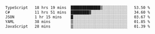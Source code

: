 <!--START_SECTION:waka-->

```txt
TypeScript   18 hrs 19 mins  █████████████▒░░░░░░░░░░░   53.50 %
C#           11 hrs 51 mins  ████████▓░░░░░░░░░░░░░░░░   34.60 %
JSON         1 hr 15 mins    █░░░░░░░░░░░░░░░░░░░░░░░░   03.67 %
YAML         38 mins         ▒░░░░░░░░░░░░░░░░░░░░░░░░   01.85 %
JavaScript   28 mins         ▒░░░░░░░░░░░░░░░░░░░░░░░░   01.39 %
```

<!--END_SECTION:waka-->